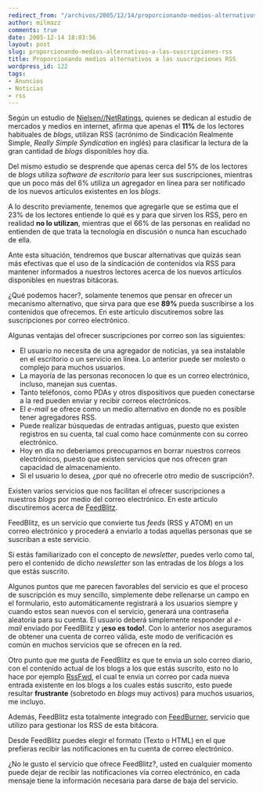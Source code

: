 ```yaml
---
redirect_from: "/archivos/2005/12/14/proporcionando-medios-alternativos-a-las-suscripciones-rss/"
author: milmazz
comments: true
date: 2005-12-14 18:03:56
layout: post
slug: proporcionando-medios-alternativos-a-las-suscripciones-rss
title: Proporcionando medios alternativos a las suscripciones RSS
wordpress_id: 122
tags:
- Anuncios
- Noticias
- rss
---
```


Según un estudio de [Nielsen//NetRatings](http://www.nielsen-netratings.com./), quienes se dedican al estudio de mercados y medios en internet, afirma que apenas el **11%** de los lectores habituales de _blogs_, utilizan RSS (acrónimo de Sindicación Realmente Simple, _Really Simple Syndication_ en inglés) para clasificar la lectura de la gran cantidad de _blogs_ disponibles hoy día.

Del mismo estudio se desprende que apenas cerca del 5% de los lectores de _blogs_ utiliza _software de escritorio_ para leer sus suscripciones, mientras que un poco más del 6% utiliza un agregador en línea para ser notificado de los nuevos artículos existentes en los _blogs_.

A lo descrito previamente, tenemos que agregarle que se estima que el 23% de los lectores entiende lo qué es y para que sirven los RSS, pero en realidad **no lo utilizan**, mientras que el 66% de las personas en realidad no entienden de que trata la tecnología en discusión o nunca han escuchado de ella.

Ante esta situación, tendremos que buscar alternativas que quizás sean más efectivas que el uso de la sindicación de contenidos vía RSS para mantener informados a nuestros lectores acerca de los nuevos artículos disponibles en nuestras bitácoras.

¿Qué podemos hacer?, solamente tenemos que pensar en ofrecer un mecanismo alternativo, que sirva para que ese **89%** pueda suscribirse a los contenidos que ofrecemos. En este artículo discutiremos sobre las suscripciones por correo electrónico.

Algunas ventajas del ofrecer suscripciones por correo son las siguientes:

  * El usuario no necesita de una agregador de noticias, ya sea instalable en el escritorio o un servicio en línea. Lo anterior puede ser molesto o complejo para muchos usuarios.
  * La mayoría de las personas reconocen lo que es un correo electrónico, incluso, manejan sus cuentas.
  * Tanto teléfonos, como PDAs y otros dispositivos que pueden conectarse a la red pueden enviar y recibir correos electrónicos.
  * El _e-mail_ se ofrece como un medio alternativo en donde no es posible tener agregadores RSS.
  * Puede realizar búsquedas de entradas antiguas, puesto que existen registros en su cuenta, tal cual como hace comúnmente con su correo electrónico.
  * Hoy en día no deberiamos preocuparnos en borrar nuestros correos electrónicos, puesto que existen servicios que nos ofrecen gran capacidad de almacenamiento.
  * Si el usuario lo desea, ¿por qué no ofrecerle otro medio de suscripción?.

Existen varios servicios que nos facilitan el ofrecer suscripciones a nuestros _blogs_ por medio del correo electrónico. En este artículo discutiremos acerca de [FeedBlitz](http://feedblitz.com/).

FeedBlitz, es un servicio que convierte tus _feeds_ (RSS y ATOM) en un correo electrónico y procederá a enviarlo a todas aquellas personas que se suscriban a este servicio.

Si estás familiarizado con el concepto de _newsletter_, puedes verlo como tal, pero el contenido de dicho _newsletter_ son las entradas de los _blogs_ a los que estás suscrito.

Algunos puntos que me parecen favorables del servicio es que el proceso de suscripción es muy sencillo, simplemente debe rellenarse un campo en el formulario, esto automáticamente registrará a los usuarios siempre y cuando estos sean nuevos con el servicio, generará una contraseña aleatoria para su cuenta. El usuario deberá simplemente responder al _e-mail_ enviado por FeedBlitz y **¡eso es todo!**. Con lo anterior nos aseguramos de obtener una cuenta de correo válida, este modo de verificación es común en muchos servicios que se ofrecen en la red.

Otro punto que me gusta de FeedBlitz es que te envia un solo correo diario, con el contenido actual de los blogs a los que estás suscrito, esto no lo hace por ejemplo [RssFwd](http://www.rssfwd.com/), el cual te envia un correo por cada nueva entrada existente en los blogs a los cuales estás suscrito, esto puede resultar **frustrante** (sobretodo en _blogs_ muy activos) para muchos usuarios, me incluyo.

Además, FeedBlitz esta totalmente integrado con [FeedBurner](http://www.feedburner.com/), servicio que utilizo para gestionar los RSS de esta bitácora.

Desde FeedBlitz puedes elegir el formato (Texto o HTML) en el que prefieras recibir las notificaciones en tu cuenta de correo electrónico.

¿No le gusto el servicio que ofrece FeedBlitz?, usted en cualquier momento puede dejar de recibir las notificaciones vía correo electrónico, en cada mensaje tiene la información necesaria para darse de baja del servicio.
